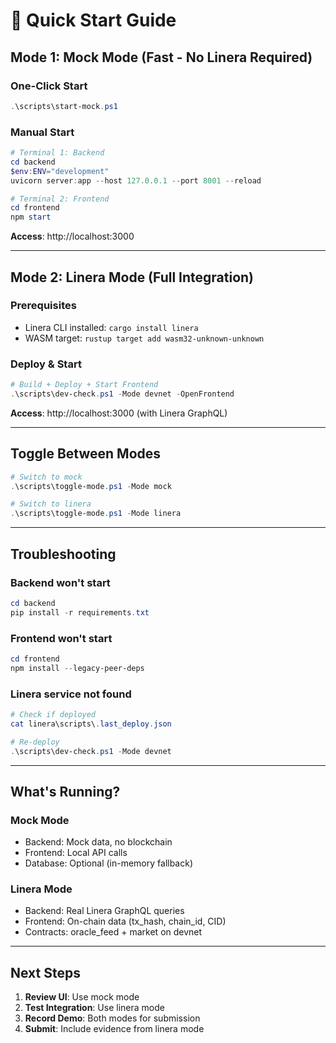 # 🚀 Quick Start Guide

## Mode 1: Mock Mode (Fast - No Linera Required)

### One-Click Start
```powershell
.\scripts\start-mock.ps1
```

### Manual Start
```powershell
# Terminal 1: Backend
cd backend
$env:ENV="development"
uvicorn server:app --host 127.0.0.1 --port 8001 --reload

# Terminal 2: Frontend
cd frontend
npm start
```

**Access**: http://localhost:3000

---

## Mode 2: Linera Mode (Full Integration)

### Prerequisites
- Linera CLI installed: `cargo install linera`
- WASM target: `rustup target add wasm32-unknown-unknown`

### Deploy & Start
```powershell
# Build + Deploy + Start Frontend
.\scripts\dev-check.ps1 -Mode devnet -OpenFrontend
```

**Access**: http://localhost:3000 (with Linera GraphQL)

---

## Toggle Between Modes

```powershell
# Switch to mock
.\scripts\toggle-mode.ps1 -Mode mock

# Switch to linera
.\scripts\toggle-mode.ps1 -Mode linera
```

---

## Troubleshooting

### Backend won't start
```powershell
cd backend
pip install -r requirements.txt
```

### Frontend won't start
```powershell
cd frontend
npm install --legacy-peer-deps
```

### Linera service not found
```powershell
# Check if deployed
cat linera\scripts\.last_deploy.json

# Re-deploy
.\scripts\dev-check.ps1 -Mode devnet
```

---

## What's Running?

### Mock Mode
- Backend: Mock data, no blockchain
- Frontend: Local API calls
- Database: Optional (in-memory fallback)

### Linera Mode
- Backend: Real Linera GraphQL queries
- Frontend: On-chain data (tx_hash, chain_id, CID)
- Contracts: oracle_feed + market on devnet

---

## Next Steps

1. **Review UI**: Use mock mode
2. **Test Integration**: Use linera mode
3. **Record Demo**: Both modes for submission
4. **Submit**: Include evidence from linera mode
